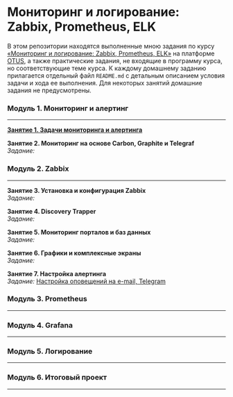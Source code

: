 # Мониторинг и логирование: Zabbix, Prometheus, ELK

В этом репозитории находятся выполненные мною задания по курсу [&laquo;Мониторинг и логирование: Zabbix, Prometheus, ELK&raquo;](https://otus.ru/lessons/zabbix-i-prometeus/) на платформе [OTUS](https://otus.ru/), а также практические задания, не входящие в программу курса, но соответствующие теме курса.
К каждому домашнему заданию прилагается отдельный файл `README.md` с детальным описанием условия задачи и хода ее выполнения. Для некоторых занятий домашние задания не предусмотрены.  

### Модуль 1. Мониторинг и алертинг
---
**[Занятие 1. Задачи мониторинга и алертинга](https://github.com/che-a/OTUS_Monitoring/tree/master/tasks/01/README.md)**  

**Занятие 2. Мониторинг на основе Carbon, Graphite и Telegraf**  
*Задание:* []() 

### Модуль 2. Zabbix
---
**Занятие 3. Установка и конфигурация Zabbix**  
*Задание:* []() 

**Занятие 4. Discovery Trapper**  
*Задание:* []() 

**Занятие 5. Мониторинг порталов и баз данных**  
*Задание:* []()

**Занятие 6. Графики и комплексные экраны**  
*Задание:* []()

**Занятие 7. Настройка алертинга**  
*Задание:* [Настройка оповещений на e-mail, Telegram](https://github.com/che-a/OTUS_Monitoring/tree/master/tasks/07/README.md)


### Модуль 3. Prometheus
---

### Модуль 4. Grafana
---

### Модуль 5. Логирование
---

### Модуль 6. Итоговый проект
---
